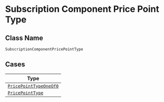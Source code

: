 
# Subscription Component Price Point Type

## Class Name

`SubscriptionComponentPricePointType`

## Cases

| Type |
|  --- |
| [`PricePointTypeOneOf0`](../../../doc/models/price-point-type-one-of-0.md) |
| [`PricePointType`](../../../doc/models/price-point-type.md) |

